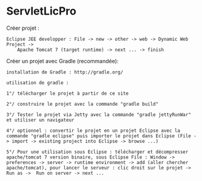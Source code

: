 # ServletLicPro

Créer projet :
    
    Eclipse JEE developper : File -> new -> other -> web -> Dynamic Web Project ->
        Apache Tomcat 7 (target runtime) -> next ... -> finish

Créer un projet avec Gradle (recommandée):

    installation de Gradle : http://gradle.org/

    utilisation de gradle :

    1°/ télécharger le projet à partir de ce site

    2°/ construire le projet avec la commande "gradle build"

    3°/ Tester le projet via Jetty avec la commande "gradle jettyRunWar" et utiliser un navigateur

    4°/ optionnel : convertir le projet en un projet Eclipse avec la commande "gradle eclipse" puis importer le projet dans Eclipse (File -> import -> existing project into Eclipse -> browse ...)
    
    5°/ Pour une utilisation sous Eclipse : télécharger et décompresser apache/tomcat 7 version binaire, sous Eclipse File : Window -> preferences -> server -> runtime environment -> add (aller chercher apache/tomcat), pour lancer le serveur : clic droit sur le projet -> Run as ->  Run on server -> next ...
    
    
